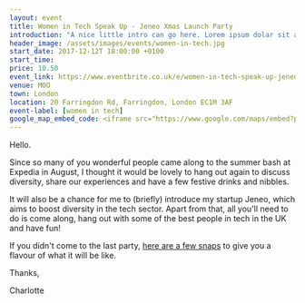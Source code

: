 ```yaml
---
layout: event
title: Women in Tech Speak Up - Jeneo Xmas Launch Party
introduction: "A nice little intro can go here. Lorem ipsum dolar sit amet, consectetur adipiscing elit, sed do eiusmod tempor."
header_image: /assets/images/events/women-in-tech.jpg
start_date: 2017-12-12T 18:00:00 +0100
start_time:
price: 10.50
event_link: https://www.eventbrite.co.uk/e/women-in-tech-speak-up-jeneo-xmas-launch-party-tickets-37155754863
venue: MOO
town: London
location: 20 Farringdon Rd, Farringdon, London EC1M 3AF
event-label: [women in tech]
google_map_embed_code: <iframe src="https://www.google.com/maps/embed?pb=!1m18!1m12!1m3!1d2482.6334202425883!2d-0.10774164886595701!3d51.519941017507605!2m3!1f0!2f0!3f0!3m2!1i1024!2i768!4f13.1!3m3!1m2!1s0x48761b4f164e8ca7%3A0xda98c65a50796554!2sMoo!5e0!3m2!1sen!2suk!4v1568855445754!5m2!1sen!2suk" width="600" height="450" frameborder="0" style="border:0;" allowfullscreen=""></iframe>
---
```


Hello.

Since so many of you wonderful people came along to the summer bash at Expedia in August, I thought it would be lovely to hang out again to discuss diversity, share our experiences and have a few festive drinks and nibbles.

It will also be a chance for me to (briefly) introduce my startup Jeneo, which aims to boost diversity in the tech sector. Apart from that, all you'll need to do is come along, hang out with some of the best people in tech in the UK and have fun!

If you didn't come to the last party, <a href="https://www.flickr.com/photos/paul_clarke/sets/72157685895792604">here are a few snaps</a> to give you a flavour of what it will be like.

Thanks,

Charlotte